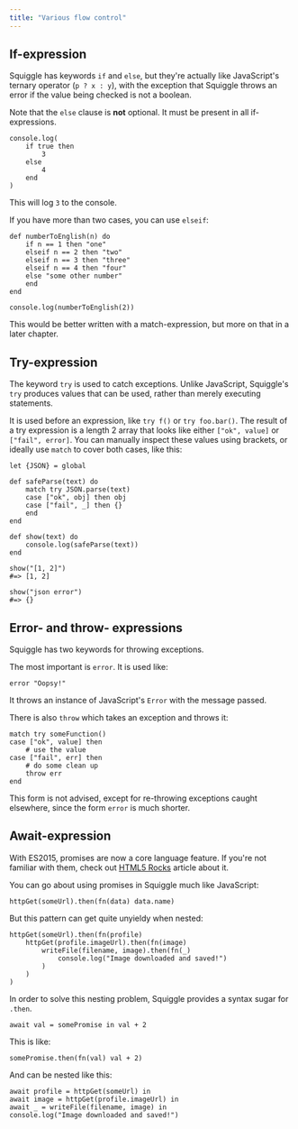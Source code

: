 ```yaml
---
title: "Various flow control"
---
```


## If-expression

Squiggle has keywords `if` and `else`, but they're actually like JavaScript's ternary operator (`p ? x : y`), with the exception that Squiggle throws an error if the value being checked is not a boolean.

Note that the `else` clause is **not** optional. It must be present in all if-expressions.

```squiggle
console.log(
    if true then
        3
    else
        4
    end
)
```

This will log `3` to the console.

If you have more than two cases, you can use `elseif`:

```squiggle
def numberToEnglish(n) do
    if n == 1 then "one"
    elseif n == 2 then "two"
    elseif n == 3 then "three"
    elseif n == 4 then "four"
    else "some other number"
    end
end

console.log(numberToEnglish(2))
```

This would be better written with a match-expression, but more on that in a
later chapter.

## Try-expression

The keyword `try` is used to catch exceptions. Unlike JavaScript, Squiggle's
`try` produces values that can be used, rather than merely executing statements.

It is used before an expression, like `try f()` or `try foo.bar()`. The result
of a try expression is a length 2 array that looks like either `["ok", value]`
or `["fail", error]`. You can manually inspect these values using brackets, or ideally use `match` to cover both cases, like this:

```squiggle
let {JSON} = global

def safeParse(text) do
    match try JSON.parse(text)
    case ["ok", obj] then obj
    case ["fail", _] then {}
    end
end

def show(text) do
    console.log(safeParse(text))
end

show("[1, 2]")
#=> [1, 2]

show("json error")
#=> {}
```

## Error- and throw- expressions

Squiggle has two keywords for throwing exceptions.

The most important is `error`. It is used like:

```squiggle
error "Oopsy!"
```

It throws an instance of JavaScript's `Error` with the message passed.

There is also `throw` which takes an exception and throws it:

```squiggle
match try someFunction()
case ["ok", value] then
    # use the value
case ["fail", err] then
    # do some clean up
    throw err
end
```

This form is not advised, except for re-throwing exceptions caught elsewhere, since the form `error` is much shorter.

## Await-expression

With ES2015, promises are now a core language feature. If you're not familiar with them, check out [HTML5 Rocks][html5rocks] article about it.

You can go about using promises in Squiggle much like JavaScript:

```squiggle
httpGet(someUrl).then(fn(data) data.name)
```

But this pattern can get quite unyieldy when nested:

```squiggle
httpGet(someUrl).then(fn(profile)
    httpGet(profile.imageUrl).then(fn(image)
        writeFile(filename, image).then(fn(_)
            console.log("Image downloaded and saved!")
        )
    )
)
```

In order to solve this nesting problem, Squiggle provides a syntax sugar for `.then`.

```squiggle
await val = somePromise in val + 2
```

This is like:

```squiggle
somePromise.then(fn(val) val + 2)
```

And can be nested like this:

```squiggle
await profile = httpGet(someUrl) in
await image = httpGet(profile.imageUrl) in
await _ = writeFile(filename, image) in
console.log("Image downloaded and saved!")
```

[html5rocks]: http://www.html5rocks.com/en/tutorials/es6/promises/

